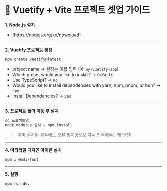 # 🎨 Vuetify + Vite 프로젝트 셋업 가이드

**1. Node.js 설치**
- [https://nodejs.org/ko/download]

---

**2. Vuetify 프로젝트 생성**
```bash
npm create vuetify@latest
```

- project name → 원하는 이름 입력 (예: `my-vuetify-app`)
- Which preset would you like to install? → `Default`
- Use TypeScript? → `no`
- Would you like to install dependencies with yarn, npm, pnpm, or bun? → `npm`
- Install Dependencies? → `yes`

---

**3. 프로젝트 폴더 이동 후 설치**
```bash
cd 프로젝트명
node_modules 설치 → npm install
```

> 이미 설치된 경우에도 오류 방지용으로 다시 입력해주는게 안전!

---

**4. 머티리얼 디자인 아이콘 설치**
```bash
npm i @mdi/font
```

---

**5. 실행**
```bash
npm run dev
```
